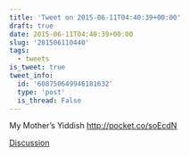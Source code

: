 ```yaml
---
title: 'Tweet on 2015-06-11T04:40:39+00:00'
draft: true
date: 2015-06-11T04:40:39+00:00
slug: '201506110440'
tags:
  - tweets
is_tweet: true
tweet_info:
  id: '608750649946181632'
  type: 'post'
  is_thread: False
---
```




My Mother’s Yiddish <http://pocket.co/soEcdN>

[Discussion](https://x.com/sytelus/status/608750649946181632)
